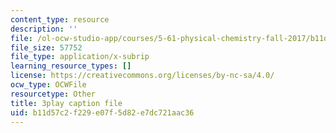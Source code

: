 ```yaml
---
content_type: resource
description: ''
file: /ol-ocw-studio-app/courses/5-61-physical-chemistry-fall-2017/b11d57c2f229e07f5d82e7dc721aac36_QkMB_0jOvVA.srt
file_size: 57752
file_type: application/x-subrip
learning_resource_types: []
license: https://creativecommons.org/licenses/by-nc-sa/4.0/
ocw_type: OCWFile
resourcetype: Other
title: 3play caption file
uid: b11d57c2-f229-e07f-5d82-e7dc721aac36
---
```

